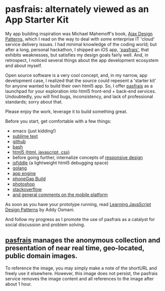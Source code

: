 ---
---


# pasfrais: alternately viewed as an App Starter Kit

My app building inspiration was Michael Mahemoff's book, [Ajax Design Patterns](http://shop.oreilly.com/product/9780596101800.do), which I read on the way to deal with some enterprise IT 'cloud' service delivery issues. I had minimal knowledge of the coding world; but after a long, personal hackathon, I shipped an iOS app, ['pasfrais'](https://itunes.apple.com/us/app/pasfrais/id925137274?ls=1&mt=8), that exhibits weaknesses, but satisfies my design goals fairly well. And, in retrospect, I noticed several things about the app development ecosystem and about myself. 

Open source software is a very cool concept, and, in my narrow, app development case, I realized that the source could repesent a 'starter kit' for anyone wanted to build their own html5 app. So, I offer [pasfrais](https://github.com/pasfrais/gae) as a launchpad for your exploration into html5 front-end + back-end services. Undoubtedly, you will find bugs, inconsistency, and lack of professional standards; sorry about that. 

Please enjoy the work, leverage it to build something great. 

Before you start, get comfortable with a few things: 

- emacs (just kidding!)
- [sublime text](http://www.sublimetext.com/) 
- [github](https://github.com/)
- [bash](http://en.wikipedia.org/wiki/Bash_(Unix_shell))
- [html5 (html, javascript, css)](http://www.html5rocks.com/en/) 
- before going further, internalize concepts of [responsive design](http://alistapart.com/article/responsive-web-design)
- [jsfiddle](http://jsfiddle.net/) (a lightweight html5 debugging space)
- [golang](https://golang.org/)
- [app engine](https://cloud.google.com/appengine/docs)
- [phoneGap Build](https://build.phonegap.com/apps)
- [photoshop](http://www.photoshop.com/) 
- [stackoverflow](http://en.wikipedia.org/wiki/Stack_Overflow)
- [and general comments on the mobile platform](http://www.addthis.com/blog/2014/10/27/7-things-to-consider-when-making-ios-and-android-apps-with-cordova-or-phonegap/)

As soon as you have your prototype running, read [Learning JavaScript Design Patterns](http://shop.oreilly.com/product/0636920025832.do) by Addy Osmani.

And follow my progress as I promote the use of pasfrais as a catalyst for social discussion and problem solving.

##  [pasfrais](http://pasfrais.cc/) manages the anonymous collection and presentation of near real time, geo-located, public domain images. 

To reference the image, you may simply make a note of the shortURL and freely use it elsewhere. However, this image does not persist, the pasfrais service removes the image content and all references to the image after about 1 hour.


 





